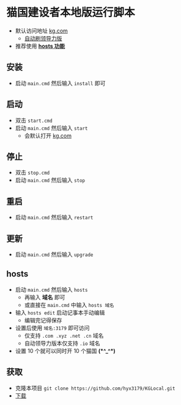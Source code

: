 # 猫国建设者本地版运行脚本

- 默认访问地址 [kg.com](http://kg.com:3179/)
  - [自动刷领导力版](http://cheney.io:3179/)
- 推荐使用 **[hosts 功能](#hosts)**

## 安装

- 启动 `main.cmd` 然后输入 `install` 即可

## 启动

- 双击 `start.cmd`
- 启动 `main.cmd` 然后输入 `start`
  - 会默认打开 [kg.com](http://kg.com:3179/)

## 停止

- 双击 `stop.cmd`
- 启动 `main.cmd` 然后输入 `stop`

## 重启

- 启动 `main.cmd` 然后输入 `restart`

## 更新

- 启动 `main.cmd` 然后输入 `upgrade`

## hosts

- 启动 `main.cmd` 然后输入 `hosts`
  - 再输入 **域名** 即可
  - 或直接在 `main.cmd` 中输入 `hosts 域名`
- 输入 `hosts edit` 启动记事本手动编辑
  - 编辑完记得保存
- 设置后使用 `域名:3179` 即可访问
  - 仅支持 `.com .xyz .net .cn` 域名
  - 自动领导力版本仅支持 `.io` 域名
- 设置 10 个就可以同时开 10 个猫国 **(\*\^\_^\*)**

## 获取

- 克隆本项目
  `git clone https://github.com/hyx3179/KGLocal.git`
- [下载](https://github.com/hyx3179/KGLocal/archive/refs/heads/master.zip)
